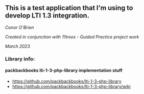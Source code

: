 ## This is a test application that I'm using to develop LTI 1.3 integration.
*Conor O'Brien*

*Created in conjunction with 11trees - Guided Practice project work*

*March 2023*

### Library info: 
#### packbackbooks lti-1-3-php-library implementation stuff
- https://github.com/packbackbooks/lti-1-3-php-library
- https://github.com/packbackbooks/lti-1-3-php-library/wiki